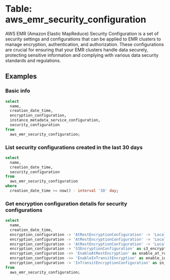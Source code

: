 # Table: aws_emr_security_configuration

AWS EMR (Amazon Elastic MapReduce) Security Configuration is a set of security settings and configurations that can be applied to EMR clusters to manage encryption, authentication, and authorization. These configurations are crucial for ensuring that your EMR clusters handle data securely, protecting sensitive information and complying with various data security standards and regulations.

## Examples

### Basic info

```sql
select
  name,
  creation_date_time,
  encryption_configuration,
  instance_metadata_service_configuration,
  security_configuration
from
  aws_emr_security_configuration;
```

### List security configurations created in the last 30 days

```sql
select
  name,
  creation_date_time,
  security_configuration
from
  aws_emr_security_configuration
where
  creation_date_time >= now() - interval '30' day;
```

### Get encryption configuration details for security configurations

```sql
select
  name,
  creation_date_time,
  encryption_configuration -> 'AtRestEncryptionConfiguration' -> 'LocalDiskEncryptionConfiguration' ->> 'AwsKmsKey' as aws_kms_key,
  encryption_configuration -> 'AtRestEncryptionConfiguration' -> 'LocalDiskEncryptionConfiguration' ->> 'EnableEbsEncryption' as enable_ebs_encryption,
  encryption_configuration -> 'AtRestEncryptionConfiguration' -> 'LocalDiskEncryptionConfiguration' ->> 'EncryptionKeyProviderType' as encryption_key_provider_type,
  encryption_configuration -> 'S3EncryptionConfiguration' as s3_encryption_configuration,
  encryption_configuration ->> 'EnableAtRestEncryption' as enable_at_rest_encryption,
  encryption_configuration ->> 'EnableInTransitEncryption' as enable_in_transit_encryption,
  encryption_configuration -> 'InTransitEncryptionConfiguration' as in_transit_encryption_configuration
from
  aws_emr_security_configuration;
```